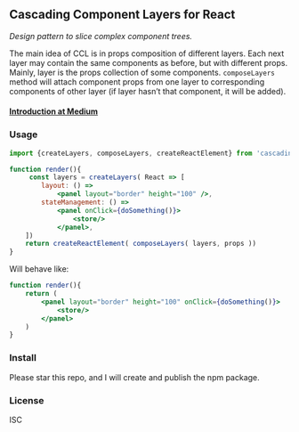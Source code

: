 Cascading Component Layers for React
------------------------------------
*Design pattern to slice complex component trees.*

The main idea of CCL is in props composition of different layers. Each next layer may contain the same components as before, but with different props. Mainly, layer is the props collection of some components. `composeLayers` method will attach component props from one layer to corresponding components of other layer (if layer hasn’t that component, it will be added).

#### [Introduction at Medium](https://medium.com/@alexandershvets_97490/cascading-component-layers-for-react-b958f9cdee7e)

### Usage

```jsx
import {createLayers, composeLayers, createReactElement} from 'cascading-component-layers-react'

function render(){
     const layers = createLayers( React => [
        layout: () =>
            <panel layout="border" height="100" />,
        stateManagement: () =>
            <panel onClick={doSomething()}>
                <store/>
            </panel>,
    ])
    return createReactElement( composeLayers( layers, props ))
}
```
Will behave like:
```jsx
function render(){
    return (
        <panel layout="border" height="100" onClick={doSomething()}>
            <store/>
        </panel>
    )
}
```

### Install

Please star this repo, and I will create and publish the npm package.

### License

ISC
